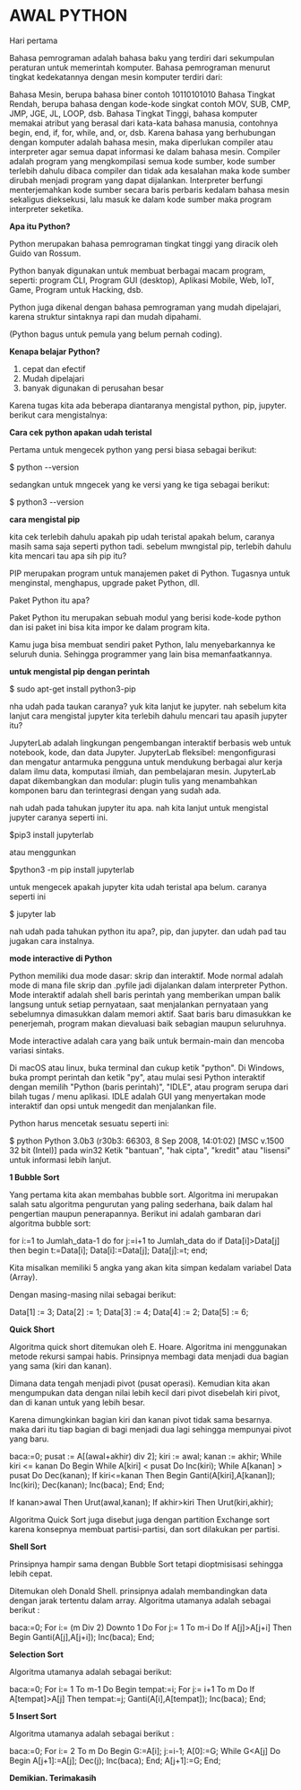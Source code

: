 # AWAL PYTHON
Hari pertama 

Bahasa pemrograman adalah bahasa baku yang terdiri dari sekumpulan peraturan untuk memerintah komputer. Bahasa pemrograman menurut tingkat kedekatannya dengan mesin komputer terdiri dari:

Bahasa Mesin, berupa bahasa biner contoh 10110101010 Bahasa Tingkat Rendah, berupa bahasa dengan kode-kode singkat contoh MOV, SUB, CMP, JMP, JGE, JL, LOOP, dsb. Bahasa Tingkat Tinggi, bahasa komputer memakai atribut yang berasal dari kata-kata bahasa manusia, contohnya begin, end, if, for, while, and, or, dsb. Karena bahasa yang berhubungan dengan komputer adalah bahasa mesin, maka diperlukan compiler atau interpreter agar semua dapat informasi ke dalam bahasa mesin. Compiler adalah program yang mengkompilasi semua kode sumber, kode sumber terlebih dahulu dibaca compiler dan tidak ada kesalahan maka kode sumber dirubah menjadi program yang dapat dijalankan. Interpreter berfungi menterjemahkan kode sumber secara baris perbaris kedalam bahasa mesin sekaligus dieksekusi, lalu masuk ke dalam kode sumber maka program interpreter seketika.

**Apa itu Python?**

Python merupakan bahasa pemrograman tingkat tinggi yang diracik oleh Guido van Rossum.

Python banyak digunakan untuk membuat berbagai macam program, seperti: program CLI, Program GUI (desktop), Aplikasi Mobile, Web, IoT, Game, Program untuk Hacking, dsb.

Python juga dikenal dengan bahasa pemrograman yang mudah dipelajari, karena struktur sintaknya rapi dan mudah dipahami.

(Python bagus untuk pemula yang belum pernah coding).

**Kenapa belajar Python?**

1. cepat dan efectif
2. Mudah dipelajari
3. banyak digunakan di perusahan besar


Karena tugas kita ada beberapa diantaranya mengistal python, pip, jupyter. berikut cara mengistalnya:

**Cara cek python apakan udah teristal**

Pertama untuk mengecek python yang persi biasa sebagai berikut:

$ python --version

sedangkan untuk mngecek yang ke versi yang ke tiga sebagai berikut:

$ python3 --version

**cara mengistal pip**

kita cek terlebih dahulu apakah pip udah teristal apakah belum, caranya masih sama saja seperti python tadi. sebelum mwngistal pip, terlebih dahulu kita mencari tau apa sih pip itu?

PIP merupakan program untuk manajemen paket di Python. Tugasnya untuk menginstal, menghapus, upgrade paket Python, dll.

Paket Python itu apa?

Paket Python itu merupakan sebuah modul yang berisi kode-kode python dan isi paket ini bisa kita impor ke dalam program kita.

Kamu juga bisa membuat sendiri paket Python, lalu menyebarkannya ke seluruh dunia. Sehingga programmer yang lain bisa memanfaatkannya.


**untuk mengistal pip dengan perintah**

$ sudo apt-get install python3-pip

nha udah pada taukan caranya? yuk kita lanjut ke jupyter. nah sebelum kita lanjut cara mengistal jupyter kita terlebih dahulu mencari tau apasih jupyter itu?

JupyterLab adalah lingkungan pengembangan interaktif berbasis web untuk notebook, kode, dan data Jupyter. JupyterLab fleksibel: mengonfigurasi dan mengatur antarmuka pengguna untuk mendukung berbagai alur kerja dalam ilmu data, komputasi ilmiah, dan pembelajaran mesin. JupyterLab dapat dikembangkan dan modular: plugin tulis yang menambahkan komponen baru dan terintegrasi dengan yang sudah ada.

nah udah pada tahukan jupyter itu apa. nah kita lanjut untuk mengistal jupyter caranya seperti ini.

$pip3 install jupyterlab

atau menggunkan 

$python3 -m pip install jupyterlab

untuk mengecek apakah jupyter kita udah teristal apa belum. caranya seperti ini

$ jupyter lab

nah udah pada tahukan python itu apa?, pip, dan jupyter. dan udah pad tau jugakan cara instalnya.


**mode interactive di Python**

Python memiliki dua mode dasar: skrip dan interaktif. Mode normal adalah mode di mana file skrip dan .pyfile jadi dijalankan dalam interpreter Python. Mode interaktif adalah shell baris perintah yang memberikan umpan balik langsung untuk setiap pernyataan, saat menjalankan pernyataan yang sebelumnya dimasukkan dalam memori aktif. Saat baris baru dimasukkan ke penerjemah, program makan dievaluasi baik sebagian maupun seluruhnya.

Mode interactive adalah cara yang baik untuk bermain-main dan mencoba variasi sintaks.

Di macOS atau linux, buka terminal dan cukup ketik "python". Di Windows, buka prompt perintah dan ketik "py", atau mulai sesi Python interaktif dengan memilih "Python (baris perintah)", "IDLE", atau program serupa dari bilah tugas / menu aplikasi. IDLE adalah GUI yang menyertakan mode interaktif dan opsi untuk mengedit dan menjalankan file.

Python harus mencetak sesuatu seperti ini:

$ python
Python 3.0b3 (r30b3: 66303, 8 Sep 2008, 14:01:02) [MSC v.1500 32 bit (Intel)] pada win32
Ketik "bantuan", "hak cipta", "kredit" atau "lisensi" untuk informasi lebih lanjut.
>>>

**1 Bubble Sort**

Yang pertama kita akan membahas bubble sort. Algoritma ini merupakan salah satu algoritma pengurutan yang paling sederhana, baik dalam hal pengertian maupun penerapannya.
Berikut ini adalah gambaran dari algoritma bubble sort:

for i:=1 to Jumlah_data-1 do
  for j:=i+1 to Jumlah_data do
    if Data[i]>Data[j] then
    begin
      t:=Data[i];
      Data[i]:=Data[j];
      Data[j]:=t;
    end;

Kita misalkan memiliki 5 angka yang akan kita simpan kedalam variabel Data (Array).

Dengan masing-masing nilai sebagai berikut:

Data[1] := 3;
Data[2] := 1;
Data[3] := 4;
Data[4] := 2;
Data[5] := 6;

**Quick Short**

Algoritma quick short ditemukan oleh E. Hoare. Algoritma ini menggunakan metode rekursi sampai habis. Prinsipnya membagi data menjadi dua bagian yang sama (kiri dan kanan).

Dimana data tengah menjadi pivot (pusat operasi). Kemudian kita akan mengumpukan data dengan nilai lebih kecil dari pivot disebelah kiri pivot, dan di kanan untuk yang lebih besar.

Karena dimungkinkan bagian kiri dan kanan pivot tidak sama besarnya. maka dari itu tiap bagian di bagi menjadi dua lagi sehingga mempunyai pivot yang baru.

baca:=0;
pusat := A[(awal+akhir) div 2];
kiri := awal;
kanan := akhir;
While kiri <= kanan Do
  Begin
  While A[kiri] < pusat Do
  Inc(kiri);
  While A[kanan] > pusat Do
    Dec(kanan);
    If kiri<=kanan Then
      Begin
      Ganti(A[kiri],A[kanan]);
      Inc(kiri);
      Dec(kanan);
      Inc(baca);
      End;
  End;

If kanan>awal Then
  Urut(awal,kanan);
  If akhir>kiri Then
    Urut(kiri,akhir);
    
    
Algoritma Quick Sort juga disebut juga dengan partition Exchange sort karena konsepnya membuat partisi-partisi, dan sort dilakukan per partisi.


**Shell Sort**

Prinsipnya hampir sama dengan Bubble Sort tetapi dioptmisisasi sehingga lebih cepat.

Ditemukan oleh Donald Shell. prinsipnya adalah membandingkan data dengan jarak tertentu dalam array. Algoritma utamanya adalah sebagai berikut :

baca:=0;
For i:= (m Div 2) Downto 1 Do
For j:= 1 To m-i Do
  If A[j]>A[j+i] Then
  Begin
    Ganti(A[j],A[j+i]);
    Inc(baca);
  End;

**Selection Sort**

Algoritma utamanya adalah sebagai berikut:

baca:=0;
For i:= 1 To m-1 Do
Begin
  tempat:=i;
  For j:= i+1 To m Do
    If A[tempat]>A[j] Then
      tempat:=j;
      Ganti(A[i],A[tempat]);
      Inc(baca);
End;

**5 Insert Sort**

Algoritma utamanya adalah sebagai berikut :

baca:=0;
For i:= 2 To m Do
Begin
  G:=A[i];
  j:=i-1;
  A[0]:=G;
    While G<A[j] Do
    Begin
      A[j+1]:=A[j];
      Dec(j);
      Inc(baca);
    End;
    A[j+1]:=G;
End;

**Demikian. Terimakasih**

